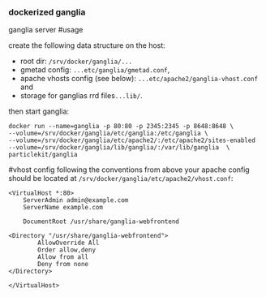 ### dockerized ganglia
ganglia server
#usage  

create the following data structure on the host:  
 * root dir: ``/srv/docker/ganglia/...``
  * gmetad config: ``...etc/ganglia/gmetad.conf``,
  * apache vhosts config (see below): ``...etc/apache2/ganglia-vhost.conf`` and
  * storage for ganglias rrd files``...lib/``.  

then start ganglia:  

```
docker run --name=ganglia -p 80:80 -p 2345:2345 -p 8648:8648 \  
--volume=/srv/docker/ganglia/etc/ganglia:/etc/ganglia \  
--volume=/srv/docker/ganglia/etc/apache2/:/etc/apache2/sites-enabled 
--volume=/srv/docker/ganglia/lib/ganglia/:/var/lib/ganglia  \ 
particlekit/ganglia
```

#vhost config
following the conventions from above your apache config should be located at ``/srv/docker/ganglia/etc/apache2/vhost.conf``:
```
<VirtualHost *:80>
    ServerAdmin admin@example.com
    ServerName example.com

    DocumentRoot /usr/share/ganglia-webfrontend

<Directory "/usr/share/ganglia-webfrontend">
        AllowOverride All
        Order allow,deny
        Allow from all
        Deny from none
</Directory>

</VirtualHost>
```
